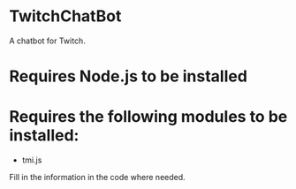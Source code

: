 # TwitchChatBot
A chatbot for Twitch.

# Requires Node.js to be installed

# Requires the following modules to be installed:
- tmi.js

Fill in the information in the code where needed.
